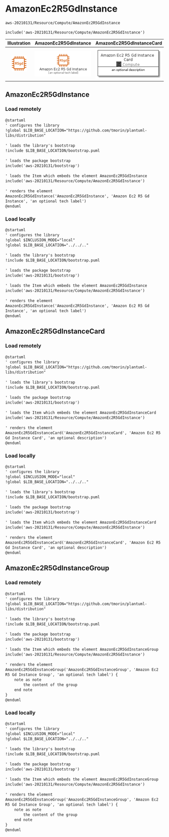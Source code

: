 # AmazonEc2R5GdInstance


```text
aws-20210131/Resource/Compute/AmazonEc2R5GdInstance
```

```text
include('aws-20210131/Resource/Compute/AmazonEc2R5GdInstance')
```



| Illustration | AmazonEc2R5GdInstance | AmazonEc2R5GdInstanceCard | AmazonEc2R5GdInstanceGroup |
| :---: | :---: | :---: | :---: |
| ![illustration for Illustration](../../../aws-20210131/Resource/Compute/AmazonEc2R5GdInstance.png) | ![illustration for AmazonEc2R5GdInstance](../../../aws-20210131/Resource/Compute/AmazonEc2R5GdInstance.Local.png) | ![illustration for AmazonEc2R5GdInstanceCard](../../../aws-20210131/Resource/Compute/AmazonEc2R5GdInstanceCard.Local.png) | ![illustration for AmazonEc2R5GdInstanceGroup](../../../aws-20210131/Resource/Compute/AmazonEc2R5GdInstanceGroup.Local.png) |




## AmazonEc2R5GdInstance

### Load remotely
```plantuml
@startuml
' configures the library
!global $LIB_BASE_LOCATION="https://github.com/tmorin/plantuml-libs/distribution"

' loads the library's bootstrap
!include $LIB_BASE_LOCATION/bootstrap.puml

' loads the package bootstrap
include('aws-20210131/bootstrap')

' loads the Item which embeds the element AmazonEc2R5GdInstance
include('aws-20210131/Resource/Compute/AmazonEc2R5GdInstance')

' renders the element
AmazonEc2R5GdInstance('AmazonEc2R5GdInstance', 'Amazon Ec2 R5 Gd Instance', 'an optional tech label')
@enduml
```

### Load locally
```plantuml
@startuml
' configures the library
!global $INCLUSION_MODE="local"
!global $LIB_BASE_LOCATION="../../.."

' loads the library's bootstrap
!include $LIB_BASE_LOCATION/bootstrap.puml

' loads the package bootstrap
include('aws-20210131/bootstrap')

' loads the Item which embeds the element AmazonEc2R5GdInstance
include('aws-20210131/Resource/Compute/AmazonEc2R5GdInstance')

' renders the element
AmazonEc2R5GdInstance('AmazonEc2R5GdInstance', 'Amazon Ec2 R5 Gd Instance', 'an optional tech label')
@enduml
```

## AmazonEc2R5GdInstanceCard

### Load remotely
```plantuml
@startuml
' configures the library
!global $LIB_BASE_LOCATION="https://github.com/tmorin/plantuml-libs/distribution"

' loads the library's bootstrap
!include $LIB_BASE_LOCATION/bootstrap.puml

' loads the package bootstrap
include('aws-20210131/bootstrap')

' loads the Item which embeds the element AmazonEc2R5GdInstanceCard
include('aws-20210131/Resource/Compute/AmazonEc2R5GdInstance')

' renders the element
AmazonEc2R5GdInstanceCard('AmazonEc2R5GdInstanceCard', 'Amazon Ec2 R5 Gd Instance Card', 'an optional description')
@enduml
```

### Load locally
```plantuml
@startuml
' configures the library
!global $INCLUSION_MODE="local"
!global $LIB_BASE_LOCATION="../../.."

' loads the library's bootstrap
!include $LIB_BASE_LOCATION/bootstrap.puml

' loads the package bootstrap
include('aws-20210131/bootstrap')

' loads the Item which embeds the element AmazonEc2R5GdInstanceCard
include('aws-20210131/Resource/Compute/AmazonEc2R5GdInstance')

' renders the element
AmazonEc2R5GdInstanceCard('AmazonEc2R5GdInstanceCard', 'Amazon Ec2 R5 Gd Instance Card', 'an optional description')
@enduml
```

## AmazonEc2R5GdInstanceGroup

### Load remotely
```plantuml
@startuml
' configures the library
!global $LIB_BASE_LOCATION="https://github.com/tmorin/plantuml-libs/distribution"

' loads the library's bootstrap
!include $LIB_BASE_LOCATION/bootstrap.puml

' loads the package bootstrap
include('aws-20210131/bootstrap')

' loads the Item which embeds the element AmazonEc2R5GdInstanceGroup
include('aws-20210131/Resource/Compute/AmazonEc2R5GdInstance')

' renders the element
AmazonEc2R5GdInstanceGroup('AmazonEc2R5GdInstanceGroup', 'Amazon Ec2 R5 Gd Instance Group', 'an optional tech label') {
    note as note
        the content of the group
    end note
}
@enduml
```

### Load locally
```plantuml
@startuml
' configures the library
!global $INCLUSION_MODE="local"
!global $LIB_BASE_LOCATION="../../.."

' loads the library's bootstrap
!include $LIB_BASE_LOCATION/bootstrap.puml

' loads the package bootstrap
include('aws-20210131/bootstrap')

' loads the Item which embeds the element AmazonEc2R5GdInstanceGroup
include('aws-20210131/Resource/Compute/AmazonEc2R5GdInstance')

' renders the element
AmazonEc2R5GdInstanceGroup('AmazonEc2R5GdInstanceGroup', 'Amazon Ec2 R5 Gd Instance Group', 'an optional tech label') {
    note as note
        the content of the group
    end note
}
@enduml
```

